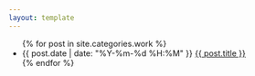 ```yaml
---
layout: template
---
```

<ul>
	{% for post in site.categories.work %}
	<li>{{ post.date | date: "%Y-%m-%d %H:%M" }}
	<a href="{{ site.baseurl }}{{ post.url }}">{{ post.title }}</a>
	</li>
	{% endfor %}
</ul>